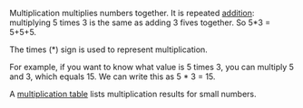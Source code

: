 Multiplication multiplies numbers together. It is repeated [addition](addition): multiplying 5 times 3 is the same as adding 3 fives together. So 5*3 = 5+5+5.

The times (*) sign is used to represent multiplication.

For example, if you want to know what value is 5 times 3, you can multiply 5 and 3, which equals 15. We can write this as 5 * 3 = 15.

A [multiplication table](multiplication-table) lists multiplication results for small numbers.
